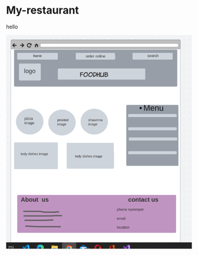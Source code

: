 # My-restaurant

hello 


![My image](https://github.com/islamrwashdeh/My-restaurant/blob/main/Screenshot%20(69).png?raw=true)
